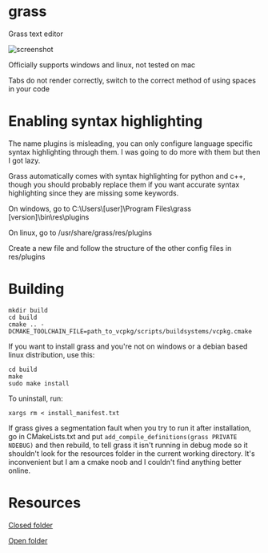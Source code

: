 # grass
Grass text editor

![screenshot](https://user-images.githubusercontent.com/73869536/122617594-6b810000-d041-11eb-9dd8-005962d91034.png)

Officially supports windows and linux, not tested on mac

Tabs do not render correctly, switch to the correct method of using spaces in your code

# Enabling syntax highlighting
The name plugins is misleading, you can only configure language specific syntax highlighting through them. I was going to do more with them but then I got lazy.

Grass automatically comes with syntax highlighting for python and c++, though you should probably replace them if you want accurate syntax highlighting since they are missing some keywords.

On windows, go to C:\Users\\[user]\Program Files\grass [version]\bin\res\plugins

On linux, go to /usr/share/grass/res/plugins

Create a new file and follow the structure of the other config files in res/plugins

# Building
```
mkdir build
cd build
cmake .. -DCMAKE_TOOLCHAIN_FILE=path_to_vcpkg/scripts/buildsystems/vcpkg.cmake
```

If you want to install grass and you're not on windows or a debian based linux distribution, use this:
```
cd build
make
sudo make install
```

To uninstall, run:
```
xargs rm < install_manifest.txt
```

If grass gives a segmentation fault when you try to run it after installation, go in CMakeLists.txt and put `add_compile_definitions(grass PRIVATE NDEBUG)` and then rebuild, to tell grass it isn't running in debug mode so it shouldn't look for the resources folder in the current working directory. It's inconvenient but I am a cmake noob and I couldn't find anything better online.

# Resources
[Closed folder](https://iconarchive.com/show/sleek-xp-basic-icons-by-hopstarter/Folder-icon.html)

[Open folder](https://iconarchive.com/show/sleek-xp-basic-icons-by-hopstarter/Folder-Open-icon.html)
